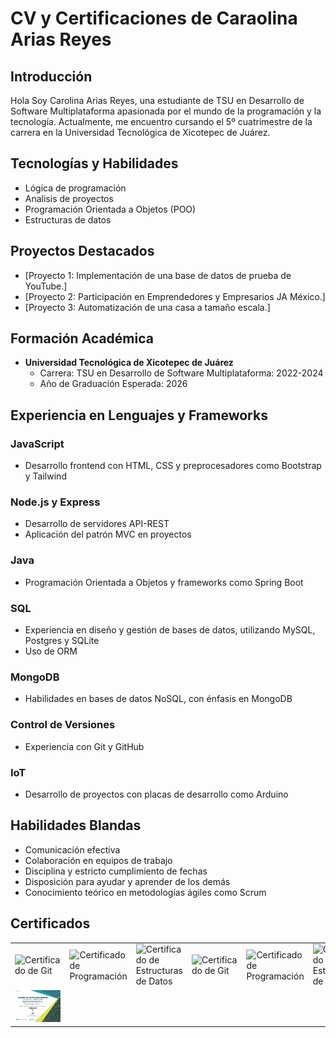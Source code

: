 # CV y Certificaciones de Caraolina Arias Reyes

## Introducción
Hola Soy Carolina Arias Reyes, una estudiante de TSU en Desarrollo de Software Multiplataforma apasionada por el mundo de la programación y la tecnología. Actualmente, me encuentro cursando el 5º cuatrimestre de la carrera en la Universidad Tecnológica de Xicotepec de Juárez.


## Tecnologías y Habilidades
- Lógica de programación
- Analisis de proyectos
- Programación Orientada a Objetos (POO)
- Estructuras de datos

## Proyectos Destacados
- [Proyecto 1: Implementación de una base de datos de prueba de YouTube.]
- [Proyecto 2: Participación en Emprendedores y Empresarios JA México.]
- [Proyecto 3: Automatización de una casa a tamaño escala.]

## Formación Académica
- **Universidad Tecnológica de Xicotepec de Juárez**
  - Carrera: TSU en Desarrollo de Software Multiplataforma: 2022-2024
  - Año de Graduación Esperada: 2026
  

## Experiencia en Lenguajes y Frameworks  

### JavaScript
- Desarrollo frontend con HTML, CSS y preprocesadores como Bootstrap y Tailwind

### Node.js y Express
- Desarrollo de servidores API-REST
- Aplicación del patrón MVC en proyectos

### Java
- Programación Orientada a Objetos y frameworks como Spring Boot

### SQL
- Experiencia en diseño y gestión de bases de datos, utilizando MySQL, Postgres y SQLite
- Uso de ORM 

### MongoDB
- Habilidades en bases de datos NoSQL, con énfasis en MongoDB

### Control de Versiones
- Experiencia con Git y GitHub

### IoT
- Desarrollo de proyectos con placas de desarrollo como Arduino

## Habilidades Blandas
- Comunicación efectiva
- Colaboración en equipos de trabajo
- Disciplina y estricto cumplimiento de fechas
- Disposición para ayudar y aprender de los demás
- Conocimiento teórico en metodologías ágiles como Scrum


## Certificados

<table >
  <tr>
    <td><img src="certificaciones/Acreditación CAROLINA ARIAS REYES - Excel 2019 Academic-1.png" alt="Certificado de Git" width="500"></td>
    <td><img src="certificaciones/Acreditación CAROLINA ARIAS REYES - Power Point 2019 Academic-1.png" alt="Certificado de Programación" width="500"></td>
    <td><img src="certificaciones/Acreditación CAROLINA ARIAS REYES - Word 2019 Academic-1.png" alt="Certificado de Estructuras de Datos" width="500"></td>
    <td><img src="certificaciones/Certificación CAROLINA ARIAS REYES - Excel 2019 Academic-1.png" alt="Certificado de Git" width="500"></td>
    <td><img src="certificaciones/Certificación CAROLINA ARIAS REYES - Power Point 2019 Academic-1.png" alt="Certificado de Programación" width="500"></td>
    <td><img src="certificaciones/Certificación CAROLINA ARIAS REYES - Word 2019 Academic-1.png" alt="Certificado de Estructuras de Datos" width="500"></td>
  </tr>
  <tr>
    <td><img src="certificaciones/Reconocimientos Yamanic-Carolina-1.png" alt="Reconocimiento por mi participacion en Emprendedores y Empresarios JA México" width="500"></td>
  </tr>

</table>
